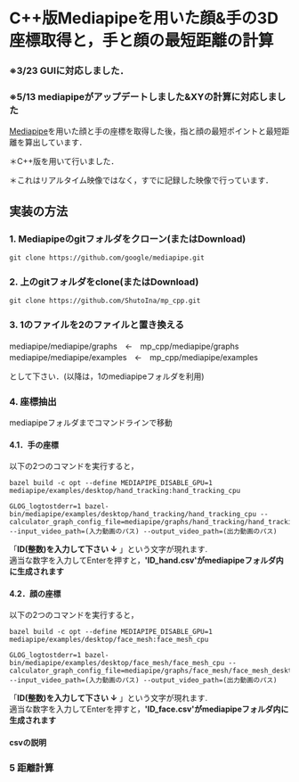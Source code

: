 #  C++版Mediapipeを用いた顔&手の3D座標取得と，手と顔の最短距離の計算

### ※3/23 GUIに対応しました．
### ※5/13 mediapipeがアップデートしました&XYの計算に対応しました

[Mediapipe](https://github.com/google/mediapipe)を用いた顔と手の座標を取得した後，指と顔の最短ポイントと最短距離を算出しています．

＊C++版を用いて行いました．

＊これはリアルタイム映像ではなく，すでに記録した映像で行っています．



## 実装の方法

### 1. Mediapipeのgitフォルダをクローン(またはDownload)

```
git clone https://github.com/google/mediapipe.git

```

### 2. 上のgitフォルダをclone(またはDownload)

```
git clone https://github.com/ShutoIna/mp_cpp.git

```


### 3. 1のファイルを2のファイルと置き換える

mediapipe/mediapipe/graphs　←　mp_cpp/mediapipe/graphs  
mediapipe/mediapipe/examples　←　mp_cpp/mediapipe/examples

として下さい．(以降は，1のmediapipeフォルダを利用)

### 4. 座標抽出

mediapipeフォルダまでコマンドラインで移動


#### 4.1．手の座標

以下の2つのコマンドを実行すると，

```
bazel build -c opt --define MEDIAPIPE_DISABLE_GPU=1 mediapipe/examples/desktop/hand_tracking:hand_tracking_cpu

```

```
GLOG_logtostderr=1 bazel-bin/mediapipe/examples/desktop/hand_tracking/hand_tracking_cpu --calculator_graph_config_file=mediapipe/graphs/hand_tracking/hand_tracking_desktop_live.pbtxt --input_video_path=(入力動画のパス) --output_video_path=(出力動画のパス)

```

「**ID(整数)を入力して下さい ↓** 」という文字が現れます.  
適当な数字を入力してEnterを押すと，**'ID_hand.csv'がmediapipeフォルダ内に生成されます**

#### 4.2．顔の座標

以下の2つのコマンドを実行すると，

```
bazel build -c opt --define MEDIAPIPE_DISABLE_GPU=1 mediapipe/examples/desktop/face_mesh:face_mesh_cpu

```

```
GLOG_logtostderr=1 bazel-bin/mediapipe/examples/desktop/face_mesh/face_mesh_cpu --calculator_graph_config_file=mediapipe/graphs/face_mesh/face_mesh_desktop_live.pbtxt --input_video_path=(入力動画のパス) --output_video_path=(出力動画のパス)

```

「**ID(整数)を入力して下さい ↓** 」という文字が現れます.  
適当な数字を入力してEnterを押すと，**'ID_face.csv'がmediapipeフォルダ内に生成されます**


#### csvの説明



### 5 距離計算
